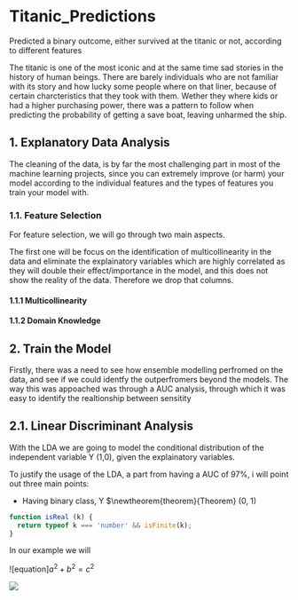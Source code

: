 # Titanic_Predictions
Predicted a binary outcome, either survived at the titanic or not, according to different features

The titanic is one of the most iconic and at the same time sad stories in the history of human beings. There are barely individuals who are not familiar with its story and how lucky some people where on that liner, because of certain charcteristics that they took with them. Wether they where kids or had a higher purchasing power, there was a pattern to follow when predicting the probability of getting a save boat, leaving unharmed the ship.

## 1. Explanatory Data Analysis

The cleaning of the data, is by far the most challenging part in most of the machine learning projects, since you can extremely improve (or harm) your model according to the individual features and the types of features you train your model with.

### 1.1. Feature Selection

For feature selection, we will go through two main aspects.

The first one will be focus on the identification of multicollinearity in the data and eliminate the explainatory variables which are highly correlated as they will double their effect/importance in the model, and this does not show the reality of the data. Therefore we drop that columns.


#### 1.1.1 Multicollinearity


#### 1.1.2 Domain Knowledge


## 2. Train the Model

Firstly, there was a need to see how ensemble modelling perfromed on the data, and see if we could identfy the outperfromers beyond the models. The way this was appoached was through a AUC analysis, through which it was easy to identify the realtionship between sensitity


## 2.1. Linear Discriminant Analysis

With the LDA we are going to model the conditional distribution of the independent variable Y (1,0), given the explainatory variables.

To justify the usage of the LDA, a part from having a AUC of 97%, i will point out three main points:
* Having binary class, Y $\newtheorem{theorem}{Theorem} (0, 1)
```JavaScript
function isReal (k) {
  return typeof k === 'number' && isFinite(k);
}
```
In our example we will


![equation]$a^2+b^2=c^2$

<img src="https://render.githubusercontent.com/render/math?math=Y is (0, 1)">




